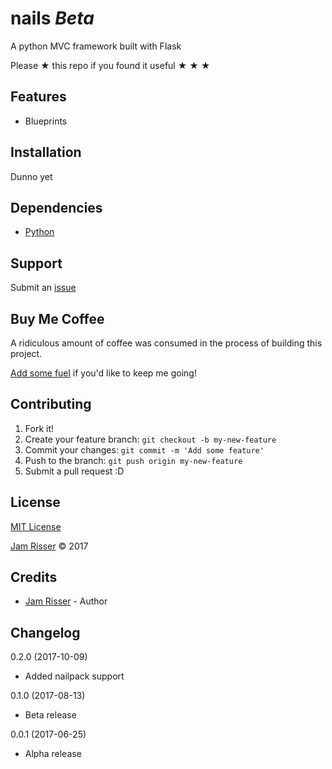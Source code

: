 # nails _Beta_

A python MVC framework built with Flask

Please &#9733; this repo if you found it useful &#9733; &#9733; &#9733;


## Features

* Blueprints


## Installation

Dunno yet


## Dependencies

* [Python](https://www.python.org/)


## Support

Submit an [issue](https://github.com/jamrizzi/nails/issues/new)


## Buy Me Coffee

A ridiculous amount of coffee was consumed in the process of building this project.

[Add some fuel](https://pay.jamrizzi.com) if you'd like to keep me going!


## Contributing

1. Fork it!
2. Create your feature branch: `git checkout -b my-new-feature`
3. Commit your changes: `git commit -m 'Add some feature'`
4. Push to the branch: `git push origin my-new-feature`
5. Submit a pull request :D


## License

[MIT License](https://github.com/jamrizzi/nails/blob/master/LICENSE)

[Jam Risser](https://jamrizzi.com) &copy; 2017


## Credits

* [Jam Risser](https://jamrizzi.com) - Author


## Changelog

0.2.0 (2017-10-09)
* Added nailpack support

0.1.0 (2017-08-13)
* Beta release

0.0.1 (2017-06-25)
* Alpha release

